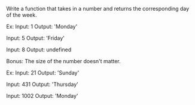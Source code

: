 Write a function that takes in a number and returns the corresponding day of the week.

Ex: Input: 1 Output: 'Monday'

Input: 5 Output: 'Friday'

Input: 8 Output: undefined

Bonus: The size of the number doesn't matter.

Ex: Input: 21 Output: 'Sunday'

Input: 431 Output: 'Thursday'

Input: 1002 Output: 'Monday'